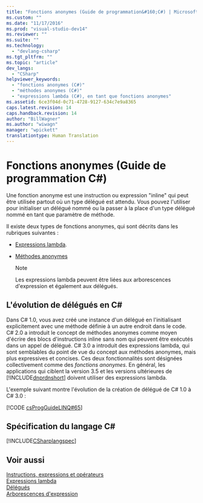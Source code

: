 ```yaml
---
title: "Fonctions anonymes (Guide de programmation&#160;C#) | Microsoft Docs"
ms.custom: ""
ms.date: "11/17/2016"
ms.prod: "visual-studio-dev14"
ms.reviewer: ""
ms.suite: ""
ms.technology: 
  - "devlang-csharp"
ms.tgt_pltfrm: ""
ms.topic: "article"
dev_langs: 
  - "CSharp"
helpviewer_keywords: 
  - "fonctions anonymes (C#)"
  - "méthodes anonymes (C#)"
  - "expressions lambda (C#), en tant que fonctions anonymes"
ms.assetid: 6ce3f04d-0c71-4728-9127-634c7e9a8365
caps.latest.revision: 14
caps.handback.revision: 14
author: "BillWagner"
ms.author: "wiwagn"
manager: "wpickett"
translationtype: Human Translation
---
```

# Fonctions anonymes (Guide de programmation&#160;C#)
Une fonction anonyme est une instruction ou expression "inline" qui peut être utilisée partout où un type délégué est attendu.  Vous pouvez l'utiliser pour initialiser un délégué nommé ou la passer à la place d'un type délégué nommé en tant que paramètre de méthode.  
  
 Il existe deux types de fonctions anonymes, qui sont décrits dans les rubriques suivantes :  
  
-   [Expressions lambda](../../../csharp/programming-guide/statements-expressions-operators/lambda-expressions.md).  
  
-   [Méthodes anonymes](../../../csharp/programming-guide/statements-expressions-operators/anonymous-methods.md)  
  
    > [!NOTE]
    >  Les expressions lambda peuvent être liées aux arborescences d'expression et également aux délégués.  
  
## L'évolution de délégués en C\#  
 Dans C\# 1.0, vous avez créé une instance d'un délégué en l'initialisant explicitement avec une méthode définie à un autre endroit dans le code.  C\# 2.0 a introduit le concept de méthodes anonymes comme moyen d'écrire des blocs d'instructions inline sans nom qui peuvent être exécutés dans un appel de délégué.  C\# 3.0 a introduit des expressions lambda, qui sont semblables du point de vue du concept aux méthodes anonymes, mais plus expressives et concises.  Ces deux fonctionnalités sont désignées collectivement comme des *fonctions anonymes*.  En général, les applications qui ciblent la version 3.5 et les versions ultérieures de [!INCLUDE[dnprdnshort](../../../csharp/getting-started/includes/dnprdnshort_md.md)] doivent utiliser des expressions lambda.  
  
 L'exemple suivant montre l'évolution de la création de délégué de C\# 1.0 à C\# 3.0 :  
  
 [!CODE [csProgGuideLINQ#65](../CodeSnippet/VS_Snippets_VBCSharp/csProgGuideLINQ#65)]  
  
## Spécification du langage C\#  
 [!INCLUDE[CSharplangspec](../../../csharp/language-reference/keywords/includes/csharplangspec_md.md)]  
  
## Voir aussi  
 [Instructions, expressions et opérateurs](../../../csharp/programming-guide/statements-expressions-operators/index.md)   
 [Expressions lambda](../../../csharp/programming-guide/statements-expressions-operators/lambda-expressions.md)   
 [Délégués](../../../csharp/programming-guide/delegates/index.md)   
 [Arborescences d'expression](../Topic/Expression%20Trees%20\(C%23%20and%20Visual%20Basic\).md)